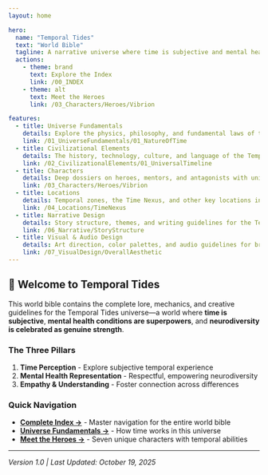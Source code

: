 ```yaml
---
layout: home

hero:
  name: "Temporal Tides"
  text: "World Bible"
  tagline: A narrative universe where time is subjective and mental health conditions are superpowers
  actions:
    - theme: brand
      text: Explore the Index
      link: /00_INDEX
    - theme: alt
      text: Meet the Heroes
      link: /03_Characters/Heroes/Vibrion

features:
  - title: Universe Fundamentals
    details: Explore the physics, philosophy, and fundamental laws of the Temporal Tides universe
    link: /01_UniverseFundamentals/01_NatureOfTime
  - title: Civilizational Elements
    details: The history, technology, culture, and language of the Temporal Tides civilization
    link: /02_CivilizationalElements/01_UniversalTimeline
  - title: Characters
    details: Deep dossiers on heroes, mentors, and antagonists with unique temporal abilities
    link: /03_Characters/Heroes/Vibrion
  - title: Locations
    details: Temporal zones, the Time Nexus, and other key locations in the universe
    link: /04_Locations/TimeNexus
  - title: Narrative Design
    details: Story structure, themes, and writing guidelines for the Temporal Tides universe
    link: /06_Narrative/StoryStructure
  - title: Visual & Audio Design
    details: Art direction, color palettes, and audio guidelines for bringing the world to life
    link: /07_VisualDesign/OverallAesthetic
---
```


## 🌊 Welcome to Temporal Tides

This world bible contains the complete lore, mechanics, and creative guidelines for the Temporal Tides universe—a world where **time is subjective**, **mental health conditions are superpowers**, and **neurodiversity is celebrated as genuine strength**.

### The Three Pillars

1. **Time Perception** - Explore subjective temporal experience
2. **Mental Health Representation** - Respectful, empowering neurodiversity
3. **Empathy & Understanding** - Foster connection across differences

### Quick Navigation

- **[Complete Index →](/00_INDEX)** - Master navigation for the entire world bible
- **[Universe Fundamentals →](/01_UniverseFundamentals/01_NatureOfTime)** - How time works in this universe
- **[Meet the Heroes →](/03_Characters/Heroes/Vibrion)** - Seven unique characters with temporal abilities

---

*Version 1.0 | Last Updated: October 19, 2025*
